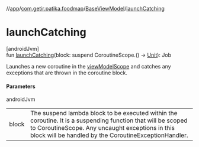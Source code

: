 //[app](../../../index.md)/[com.getir.patika.foodmap](../index.md)/[BaseViewModel](index.md)/[launchCatching](launch-catching.md)

# launchCatching

[androidJvm]\
fun [launchCatching](launch-catching.md)(block: suspend CoroutineScope.() -&gt; [Unit](https://kotlinlang.org/api/latest/jvm/stdlib/kotlin/-unit/index.html)): Job

Launches a new coroutine in the [viewModelScope](https://developer.android.com/reference/kotlin/androidx/lifecycle/package-summary.html) and catches any exceptions that are thrown in the coroutine block.

#### Parameters

androidJvm

| | |
|---|---|
| block | The suspend lambda block to be executed within the coroutine.     It is a suspending function that will be scoped to CoroutineScope.     Any uncaught exceptions in this block will be handled by the     CoroutineExceptionHandler. |
